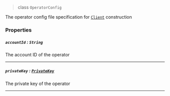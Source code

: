 > class `OperatorConfig`

The operator config file specification for [`Client`](reference/core/Client.md) construction

### Properties

##### `accountId` : `String`

The account ID of the operator

---

##### `privateKey` : [`PrivateKey`](reference/cryptography/PrivateKey.md) 

The private key of the operator

---
